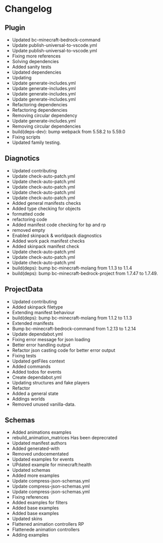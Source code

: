 # Changelog
## Plugin
- Updated bc-minecraft-bedrock-command
- Update publish-universal-to-vscode.yml
- Update publish-universal-to-vscode.yml
- Fixing more references
- Solving dependencies
- Added sanity tests
- Updated dependencies
- Updating
- Update generate-includes.yml
- Update generate-includes.yml
- Update generate-includes.yml
- Update generate-includes.yml
- Refactoring dependencies
- Refactoring dependencies
- Removing circular dependency
- Update generate-includes.yml
- Removing circular dependencies
- build(deps-dev): bump webpack from 5.58.2 to 5.59.0
- Fixing scripts
- Updated family testing. 
## Diagnotics
- Updated contributing
- Update check-auto-patch.yml
- Update check-auto-patch.yml
- Update check-auto-patch.yml
- Update check-auto-patch.yml
- Update check-auto-patch.yml
- Added general manifests checks
- Added type checking for objects
- formatted code
- refactoring code
- Added manifest code checking for bp and rp
- removed empty
- Enabled skinpack & worldpack diagnostics
- Added work pack manifest checks
- Added skinpack manifest check
- Update check-auto-patch.yml
- Update check-auto-patch.yml
- Update check-auto-patch.yml
- build(deps): bump bc-minecraft-molang from 1.1.3 to 1.1.4
- build(deps): bump bc-minecraft-bedrock-project from 1.7.47 to 1.7.49. 
## ProjectData
- Updated contributing
- Added skinpack filetype
- Extending manifest behaviour
- build(deps): bump bc-minecraft-molang from 1.1.2 to 1.1.3
- Extended manifests
- Bump bc-minecraft-bedrock-command from 1.2.13 to 1.2.14
- Update dependabot.yml
- Fixing error message for json loading
- Better error handling output
- Refactor json casting code for better error output
- Fixing tests
- Updated getFiles context
- Added commands
- Added todos for events
- Create dependabot.yml
- Updating structures and fake players
- Refactor
- Added a general state
- Addings worlds
- Removed unused vanilla-data. 
## Schemas
- Added animations examples
- rebuild_animation_matrices Has been deprecrated
- Updated manifest authors
- Added generated-with
- Removed undocementated
- Updated examples for events
- UPdated example for minecraft:health
- Updated schemas
- Added more examples
- Update compress-json-schemas.yml
- Update compress-json-schemas.yml
- Update compress-json-schemas.yml
- Fixing references
- Added examples for filters
- Added base examples
- Added base examples
- Updated skins
- Flattened animation controllers RP
- Flattenede animation controllers
- Adding examples